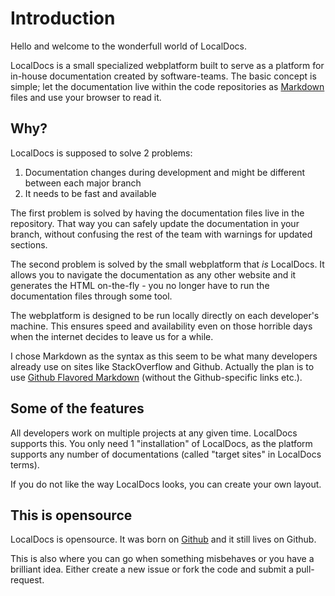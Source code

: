 Introduction
============

Hello and welcome to the wonderfull world of LocalDocs.

LocalDocs is a small specialized webplatform built to serve as a platform for in-house documentation created by software-teams. The basic
concept is simple; let the documentation live within the code repositories as [Markdown](http://daringfireball.net/projects/markdown/) files and use your browser to read it.



Why?
----
LocalDocs is supposed to solve 2 problems:

1. Documentation changes during development and might be different between each major branch
2. It needs to be fast and available

The first problem is solved by having the documentation files live in the repository. That way you can safely update the documentation
in your branch, without confusing the rest of the team with warnings for updated sections.

The second problem is solved by the small webplatform that *is* LocalDocs. It allows you to navigate the documentation as any other
website and it generates the HTML on-the-fly - you no longer have to run the documentation files through some tool.

The webplatform is designed to be run locally directly on each developer's machine. This ensures speed and availability even on those
horrible days when the internet decides to leave us for a while.

I chose Markdown as the syntax as this seem to be what many developers already use on sites like StackOverflow and Github. Actually the
plan is to use [Github Flavored Markdown](http://github.github.com/github-flavored-markdown/) (without the Github-specific links etc.).



Some of the features
--------------------
All developers work on multiple projects at any given time. LocalDocs supports this. You only need 1 "installation" of LocalDocs, as the
platform supports any number of documentations (called "target sites" in LocalDocs terms).

If you do not like the way LocalDocs looks, you can create your own layout.



This is opensource
------------------
LocalDocs is opensource. It was born on [Github](https://github.com/pingvinen/localdocs/) and it still lives on Github.

This is also where you can go when something misbehaves or you have a brilliant idea. Either create a new issue or 
fork the code and submit a pull-request.